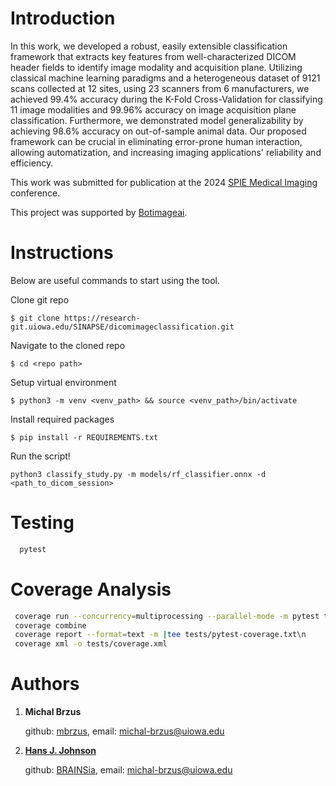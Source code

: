 # Introduction

In this work, we developed a robust, easily extensible classification framework that extracts key features from well-characterized DICOM header fields to identify image modality and acquisition plane. 
Utilizing classical machine learning paradigms and a heterogeneous dataset of 9121 scans collected at 12 sites, using 23 scanners from 6 manufacturers, we achieved 99.4% accuracy during the K-Fold Cross-Validation for classifying 11 image modalities and 99.96% accuracy on image acquisition plane classification. Furthermore, we demonstrated model generalizability by achieving 98.6% accuracy on out-of-sample animal data. Our proposed framework can be crucial in eliminating error-prone human interaction, allowing automatization, and increasing imaging applications' reliability and efficiency.

This work was submitted for publication at the 2024 [SPIE Medical Imaging](https://spie.org/conferences-and-exhibitions/medical-imaging?SSO=1) conference.

This project was supported by [Botimageai](https://www.botimageai.com/).

# Instructions

Below are useful commands to start using the tool.

Clone git repo

`$ git clone https://research-git.uiowa.edu/SINAPSE/dicomimageclassification.git`

Navigate to the cloned repo

`$ cd <repo path>`

Setup virtual environment

`$ python3 -m venv <venv_path> && source <venv_path>/bin/activate`


Install required packages

`$ pip install -r REQUIREMENTS.txt`

Run the script!

`python3 classify_study.py -m models/rf_classifier.onnx -d <path_to_dicom_session>`

# Testing
```bash
  pytest
```
# Coverage Analysis
```bash
 coverage run --concurrency=multiprocessing --parallel-mode -m pytest tests --junitxml=tests/pytest.xml
 coverage combine
 coverage report --format=text -m |tee tests/pytest-coverage.txt\n          coverage xml -o tests/coverage.xml
 coverage xml -o tests/coverage.xml
```

# Authors

1. **Michal Brzus**

    github: [mbrzus](https://github.com/mbrzus), email: michal-brzus@uiowa.edu

2. [**Hans J. Johnson**](https://engineering.uiowa.edu/people/hans-johnson)

    github: [BRAINSia](https://github.com/BRAINSia), email: michal-brzus@uiowa.edu
